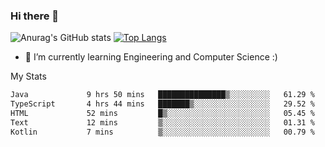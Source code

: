 ### Hi there 👋

![Anurag's GitHub stats](https://github-readme-stats.vercel.app/api?username=MatteoIorio11&show_icons=true&theme=dark) 
[![Top Langs](https://github-readme-stats.vercel.app/api/top-langs/?username=MatteoIorio11&theme=dark)](https://github.com/MatteoIorio11/github-readme-stats)

- 🌱 I’m currently learning Engineering and Computer Science :)

<!--
**MatteoIorio11/MatteoIorio11** is a ✨ _special_ ✨ repository because its `README.md` (this file) appears on your GitHub profile.

Here are some ideas to get you started:

- 🔭 I’m currently working on ...
- 🌱 I’m currently learning ...
- 👯 I’m looking to collaborate on ...
- 🤔 I’m looking for help with ...
- 💬 Ask me about ...
- 📫 How to reach me: ...
- 😄 Pronouns: ...
- ⚡ Fun fact: ...
-->
My Stats
<!--START_SECTION:waka-->

```txt
Java             9 hrs 50 mins   ███████████████▒░░░░░░░░░   61.29 %
TypeScript       4 hrs 44 mins   ███████▒░░░░░░░░░░░░░░░░░   29.52 %
HTML             52 mins         █▒░░░░░░░░░░░░░░░░░░░░░░░   05.45 %
Text             12 mins         ▒░░░░░░░░░░░░░░░░░░░░░░░░   01.31 %
Kotlin           7 mins          ▒░░░░░░░░░░░░░░░░░░░░░░░░   00.79 %
```

<!--END_SECTION:waka-->
